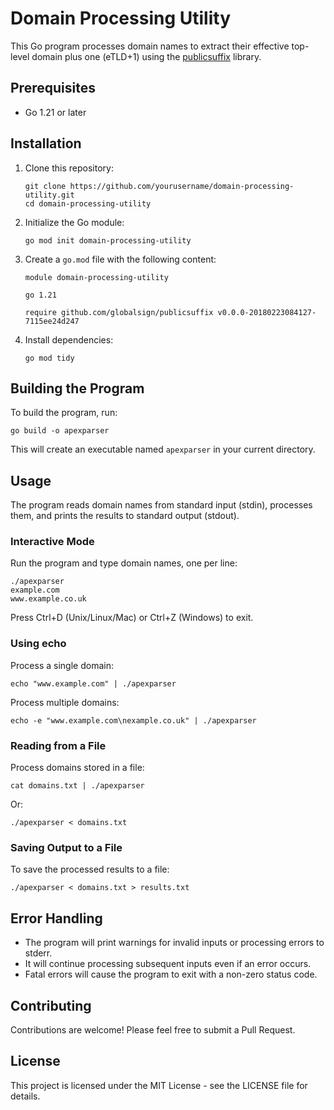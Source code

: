 # Domain Processing Utility

This Go program processes domain names to extract their effective top-level domain plus one (eTLD+1) using the [publicsuffix](https://github.com/globalsign/publicsuffix) library.

## Prerequisites

- Go 1.21 or later

## Installation

1. Clone this repository:
   ```
   git clone https://github.com/yourusername/domain-processing-utility.git
   cd domain-processing-utility
   ```

2. Initialize the Go module:
   ```
   go mod init domain-processing-utility
   ```

3. Create a `go.mod` file with the following content:
   ```
   module domain-processing-utility

   go 1.21

   require github.com/globalsign/publicsuffix v0.0.0-20180223084127-7115ee24d247
   ```

4. Install dependencies:
   ```
   go mod tidy
   ```

## Building the Program

To build the program, run:

```
go build -o apexparser
```

This will create an executable named `apexparser` in your current directory.

## Usage

The program reads domain names from standard input (stdin), processes them, and prints the results to standard output (stdout).

### Interactive Mode

Run the program and type domain names, one per line:

```
./apexparser
example.com
www.example.co.uk
```

Press Ctrl+D (Unix/Linux/Mac) or Ctrl+Z (Windows) to exit.

### Using echo

Process a single domain:

```
echo "www.example.com" | ./apexparser
```

Process multiple domains:

```
echo -e "www.example.com\nexample.co.uk" | ./apexparser
```

### Reading from a File

Process domains stored in a file:

```
cat domains.txt | ./apexparser
```

Or:

```
./apexparser < domains.txt
```

### Saving Output to a File

To save the processed results to a file:

```
./apexparser < domains.txt > results.txt
```

## Error Handling

- The program will print warnings for invalid inputs or processing errors to stderr.
- It will continue processing subsequent inputs even if an error occurs.
- Fatal errors will cause the program to exit with a non-zero status code.

## Contributing

Contributions are welcome! Please feel free to submit a Pull Request.

## License

This project is licensed under the MIT License - see the LICENSE file for details.

